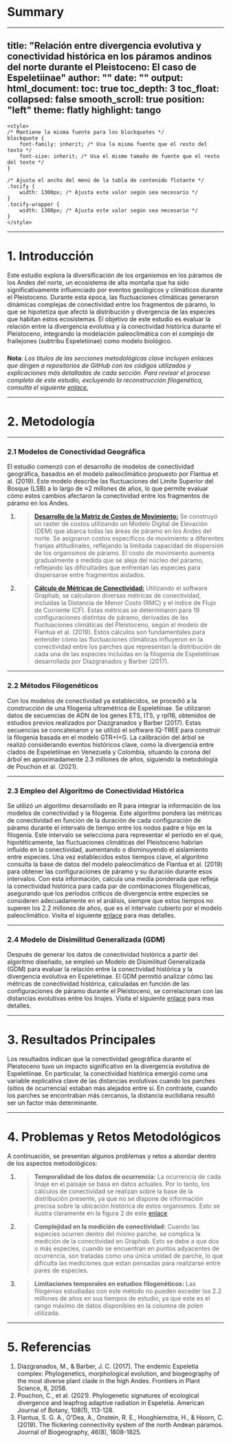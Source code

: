 # Summary

---
title: "Relación entre divergencia evolutiva y conectividad histórica en los páramos andinos del norte durante el Pleistoceno: El caso de Espeletiinae"
author: ""
date: ""
output: 
  html_document:
    toc: true
    toc_depth: 3
    toc_float:
      collapsed: false
      smooth_scroll: true
      position: "left"
    theme: flatly
    highlight: tango
---

```{=html}
<style>
/* Mantiene la misma fuente para los blockquotes */
blockquote {
    font-family: inherit; /* Usa la misma fuente que el resto del texto */
    font-size: inherit; /* Usa el mismo tamaño de fuente que el resto del texto */
}

/* Ajusta el ancho del menú de la tabla de contenido flotante */
.tocify {
    width: 1300px; /* Ajusta este valor según sea necesario */
}
.tocify-wrapper {
    width: 1300px; /* Ajusta este valor según sea necesario */
}
</style>
```

------------------------------------------------------------------------

# **1. Introducción**

Este estudio explora la diversificación de los organismos en los páramos de los Andes del norte, un ecosistema de alta montaña que ha sido significativamente influenciado por eventos geológicos y climáticos durante el Pleistoceno. Durante esta época, las fluctuaciones climáticas generaron dinámicas complejas de conectividad entre los fragmentos de páramo, lo que se hipotetiza que afectó la distribución y divergencia de las especies que habitan estos ecosistemas. El objetivo de este estudio es evaluar la relación entre la divergencia evolutiva y la conectividad histórica durante el Pleistoceno, integrando la modelación paleoclimática con el complejo de frailejones (subtribu Espeletiinae) como modelo biológico.

##### 

**Nota**: *Los títulos de las secciones metodológicas clave incluyen enlaces que dirigen a repositorios de GitHub con los códigos utilizados y explicaciones más detalladas de cada sección. Para revisar el proceso completo de este estudio, excluyendo la reconstrucción filogenética, consulta el siguiente [enlace.](https://innerhaze.github.io/Evolutionary-Divergence-Historical-Connectivity-in-Northern-Andean-Paramos-Pleistocene-/)*

------------------------------------------------------------------------

# **2. Metodología**

------------------------------------------------------------------------

### **2.1 Modelos de Conectividad Geográfica**

El estudio comenzó con el desarrollo de modelos de conectividad geográfica, basados en el modelo paleoclimático propuesto por Flantua et al. (2019). Este modelo describe las fluctuaciones del Límite Superior del Bosque (LSB) a lo largo de ≈2 millones de años, lo que permite evaluar cómo estos cambios afectaron la conectividad entre los fragmentos de páramo en los Andes.

1.  <div>

    > [**Desarrollo de la Matriz de Costos de Movimiento:**](https://github.com/innerhaze/DEM-Reclassification-R-Paramo-Connectivity-Modeling) Se construyó un raster de costos utilizando un Modelo Digital de Elevación (DEM) que abarca todas las áreas de páramo en los Andes del norte. Se asignaron costos específicos de movimiento a diferentes franjas altitudinales, reflejando la limitada capacidad de dispersión de los organismos de páramo. El costo de movimiento aumenta gradualmente a medida que se aleja del núcleo del páramo, reflejando las dificultades que enfrentan las especies para dispersarse entre fragmentos aislados.

    </div>

2.  <div>

    > [**Cálculo de Métricas de Conectividad:**](https://github.com/innerhaze/Java-R-Integration-with-Graphab-Cost-Surface-Processing-and-Data-Management) Utilizando el software Graphab, se calcularon diversas métricas de conectividad, incluidas la Distancia de Menor Costo (RMC) y el índice de Flujo de Corriente (CF). Estas métricas se determinaron para 19 configuraciones distintas de páramo, derivadas de las fluctuaciones climáticas del Pleistoceno, según el modelo de Flantua et al. (2019). Estos cálculos son fundamentales para entender cómo las fluctuaciones climáticas influyeron en la conectividad entre los parches que representan la distribución de cada una de las especies incluidas en la filogenia de Espeletiinae desarrollada por Diazgranados y Barber (2017).

    </div>

------------------------------------------------------------------------

### **2.2 Métodos Filogenéticos**

Con los modelos de conectividad ya establecidos, se procedió a la construcción de una filogenia ultramétrica de Espeletiinae. Se utilizaron datos de secuencias de ADN de los genes ETS, ITS, y rpl16, obtenidos de estudios previos realizados por Diazgranados y Barber (2017). Estas secuencias se concatenaron y se utilizó el software IQ-TREE para construir la filogenia basada en el modelo GTR+I+G. La calibración del árbol se realizó considerando eventos históricos clave, como la divergencia entre clados de Espeletiinae en Venezuela y Colombia, situando la corona del árbol en aproximadamente 2.3 millones de años, siguiendo la metodología de Pouchon et al. (2021).

------------------------------------------------------------------------

### **2.3 Empleo del Algoritmo de Conectividad Histórica**

Se utilizó un algoritmo desarrollado en R para integrar la información de los modelos de conectividad y la filogenia. Este algoritmo pondera las métricas de conectividad en función de la duración de cada configuración de páramo durante el intervalo de tiempo entre los nodos padre e hijo en la filogenia. Este intervalo se selecciona para representar el período en el que, hipotéticamente, las fluctuaciones climáticas del Pleistoceno habrían influido en la conectividad, aumentando o disminuyendo el aislamiento entre especies. Una vez establecidos estos tiempos clave, el algoritmo consulta la base de datos del modelo paleoclimático de Flantua et al. (2019) para obtener las configuraciones de páramo y su duración durante esos intervalos. Con esta información, calcula una media ponderada que refleja la conectividad histórica para cada par de combinaciones filogenéticas, asegurando que los períodos críticos de divergencia entre especies se consideren adecuadamente en el análisis, siempre que estos tiempos no superen los 2.2 millones de años, que es el intervalo cubierto por el modelo paleoclimático. Visita el siguiente [enlace](https://github.com/innerhaze/R-Algorithm-for-Historical-Connectivity-Analysis-of-Paramo-Lineages-in-the-Pleistocene) para mas detalles.

------------------------------------------------------------------------

### **2.4 Modelo de Disimilitud Generalizada (GDM)**

Después de generar los datos de conectividad histórica a partir del algoritmo diseñado, se empleó un Modelo de Disimilitud Generalizada (GDM) para evaluar la relación entre la conectividad histórica y la divergencia evolutiva en Espeletiinae. El GDM permitió analizar cómo las métricas de conectividad histórica, calculadas en función de las configuraciones de páramo durante el Pleistoceno, se correlacionan con las distancias evolutivas entre los linajes. Visita el siguiente [enlace](https://github.com/innerhaze/Generalized-Dissimilarity-Modeling-for-Evolutionary-Divergence-and-Historical-Connectivity-Analysis) para mas detalles.

------------------------------------------------------------------------

# **3. Resultados Principales**

Los resultados indican que la conectividad geográfica durante el Pleistoceno tuvo un impacto significativo en la divergencia evolutiva de Espeletiinae. En particular, la conectividad histórica emergió como una variable explicativa clave de las distancias evolutivas cuando los parches (sitios de ocurrencia) estaban más alejados entre sí. En contraste, cuando los parches se encontraban más cercanos, la distancia euclidiana resultó ser un factor más determinante.

------------------------------------------------------------------------

# **4. Problemas y Retos Metodológicos**

A continuación, se presentan algunos problemas y retos a abordar dentro de los aspectos metodológicos:

1.  <div>

    > **Temporalidad de los datos de ocurrencia:** La ocurrencia de cada linaje en el paisaje se basa en datos actuales. Por lo tanto, los cálculos de conectividad se realizan sobre la base de la distribución presente, ya que no se dispone de información precisa sobre la ubicación histórica de estos organismos. Esto se ilustra claramente en la figura 2 de este [enlace](https://innerhaze.github.io/R-Algorithm-for-Historical-Connectivity-Analysis-of-Paramo-Lineages-in-the-Pleistocene/)

    </div>

2.  <div>

    > **Complejidad en la medición de conectividad:** Cuando las especies ocurren dentro del mismo parche, se complica la medición de la conectividad en Graphab. Esto se debe a que dos o más especies, cuando se encuentran en puntos adyacentes de ocurrencia, son tratadas como una única unidad de parche, lo que dificulta las mediciones que estan pensadas para realizarse entre pares de especies.

    </div>

3.  <div>

    > **Limitaciones temporales en estudios filogenéticos:** Las filogenias estudiadas con este método no pueden exceder los 2.2 millones de años en sus tiempos de estudio, ya que este es el rango máximo de datos disponibles en la columna de polen utilizada.

    </div>

------------------------------------------------------------------------

# **5. Referencias**

1.  Diazgranados, M., & Barber, J. C. (2017). The endemic Espeletia complex: Phylogenetics, morphological evolution, and biogeography of the most diverse plant clade in the high Andes. Frontiers in Plant Science, 8, 2058.
2.  Pouchon, C., et al. (2021). Phylogenetic signatures of ecological divergence and leapfrog adaptive radiation in Espeletia. American Journal of Botany, 108(1), 113-128.
3.  Flantua, S. G. A., O'Dea, A., Onstein, R. E., Hooghiemstra, H., & Hoorn, C. (2019). The flickering connectivity system of the north Andean páramos. Journal of Biogeography, 46(8), 1808-1825.
